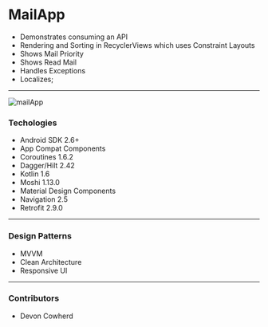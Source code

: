 # MailApp

- Demonstrates consuming an API 
- Rendering and Sorting in RecyclerViews which uses Constraint Layouts 
- Shows Mail Priority 
- Shows Read Mail 
- Handles Exceptions 
- Localizes;

---

![mailApp](https://user-images.githubusercontent.com/71043147/178652297-97c59fa0-89f2-4b18-bb8f-720dd357d38b.gif)

###



### Techologies

- Android SDK 2.6+
- App Compat Components
- Coroutines 1.6.2
- Dagger/Hilt 2.42
- Kotlin 1.6
- Moshi 1.13.0
- Material Design Components
- Navigation 2.5
- Retrofit 2.9.0

---
### Design Patterns

- MVVM
- Clean Architecture
- Responsive UI

---

### Contributors

- Devon Cowherd
